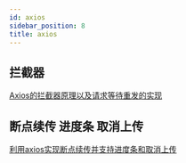 ```yaml
---
id: axios
sidebar_position: 8
title: axios
---
```


## 拦截器
[Axios的拦截器原理以及请求等待重发的实现](https://www.jianshu.com/p/115b4c79a75d)

## 断点续传 进度条 取消上传
[利用axios实现断点续传并支持进度条和取消上传](https://zhuanlan.zhihu.com/p/136147620)
